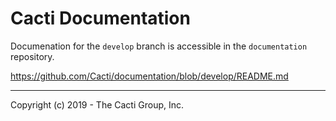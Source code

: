 # Cacti Documentation

Documenation for the `develop` branch is accessible in the `documentation` repository.

https://github.com/Cacti/documentation/blob/develop/README.md

-----------------------------------------------------------------------------
Copyright (c) 2019 - The Cacti Group, Inc.
